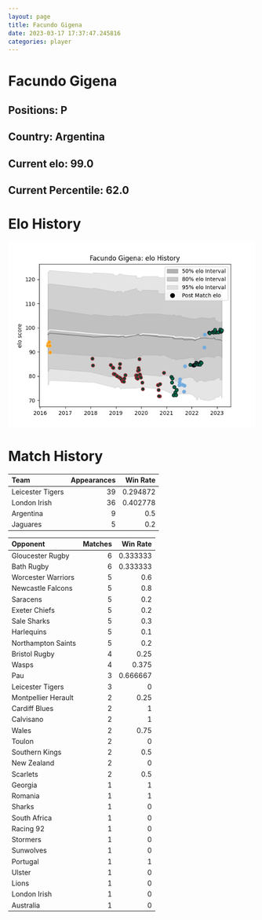 ```yaml
---  
layout: page  
title: Facundo Gigena  
date: 2023-03-17 17:37:47.245816  
categories: player  
---
```

# Facundo Gigena

## Positions: P

## Country: Argentina

## Current elo: 99.0

## Current Percentile: 62.0

# Elo History


![elo history](history_FacundoGigena.png)
# Match History


| Team             |   Appearances |   Win Rate |
|:-----------------|--------------:|-----------:|
| Leicester Tigers |            39 |   0.294872 |
| London Irish     |            36 |   0.402778 |
| Argentina        |             9 |   0.5      |
| Jaguares         |             5 |   0.2      |

| Opponent            |   Matches |   Win Rate |
|:--------------------|----------:|-----------:|
| Gloucester Rugby    |         6 |   0.333333 |
| Bath Rugby          |         6 |   0.333333 |
| Worcester Warriors  |         5 |   0.6      |
| Newcastle Falcons   |         5 |   0.8      |
| Saracens            |         5 |   0.2      |
| Exeter Chiefs       |         5 |   0.2      |
| Sale Sharks         |         5 |   0.3      |
| Harlequins          |         5 |   0.1      |
| Northampton Saints  |         5 |   0.2      |
| Bristol Rugby       |         4 |   0.25     |
| Wasps               |         4 |   0.375    |
| Pau                 |         3 |   0.666667 |
| Leicester Tigers    |         3 |   0        |
| Montpellier Herault |         2 |   0.25     |
| Cardiff Blues       |         2 |   1        |
| Calvisano           |         2 |   1        |
| Wales               |         2 |   0.75     |
| Toulon              |         2 |   0        |
| Southern Kings      |         2 |   0.5      |
| New Zealand         |         2 |   0        |
| Scarlets            |         2 |   0.5      |
| Georgia             |         1 |   1        |
| Romania             |         1 |   1        |
| Sharks              |         1 |   0        |
| South Africa        |         1 |   0        |
| Racing 92           |         1 |   0        |
| Stormers            |         1 |   0        |
| Sunwolves           |         1 |   0        |
| Portugal            |         1 |   1        |
| Ulster              |         1 |   0        |
| Lions               |         1 |   0        |
| London Irish        |         1 |   0        |
| Australia           |         1 |   0        |